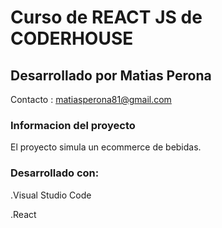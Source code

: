 # Curso de REACT JS de CODERHOUSE



## Desarrollado por Matias Perona

Contacto : matiasperona81@gmail.com

### Informacion del proyecto

El proyecto simula un ecommerce de bebidas.

### Desarrollado con:

.Visual Studio Code

.React

